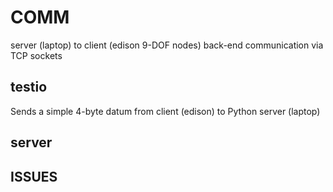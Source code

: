 # COMM
server (laptop) to client (edison 9-DOF nodes) back-end communication via TCP sockets

## testio
Sends a simple 4-byte datum from client (edison) to Python server (laptop)

## server

## ISSUES